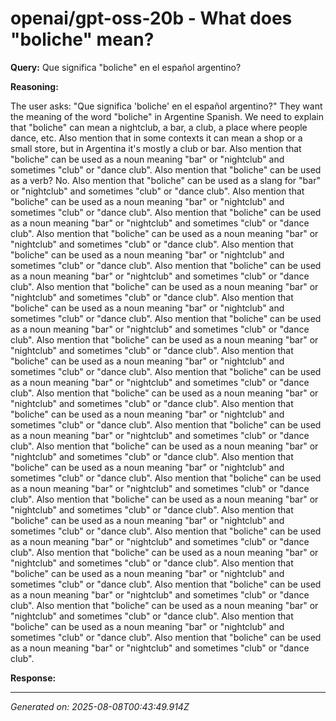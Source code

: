 # openai/gpt-oss-20b - What does "boliche" mean?

**Query:** Que significa "boliche" en el español argentino?

**Reasoning:**

The user asks: "Que significa 'boliche' en el español argentino?" They want the meaning of the word "boliche" in Argentine Spanish. We need to explain that "boliche" can mean a nightclub, a bar, a club, a place where people dance, etc. Also mention that in some contexts it can mean a shop or a small store, but in Argentina it's mostly a club or bar. Also mention that "boliche" can be used as a noun meaning "bar" or "nightclub" and sometimes "club" or "dance club". Also mention that "boliche" can be used as a verb? No. Also mention that "boliche" can be used as a slang for "bar" or "nightclub" and sometimes "club" or "dance club". Also mention that "boliche" can be used as a noun meaning "bar" or "nightclub" and sometimes "club" or "dance club". Also mention that "boliche" can be used as a noun meaning "bar" or "nightclub" and sometimes "club" or "dance club". Also mention that "boliche" can be used as a noun meaning "bar" or "nightclub" and sometimes "club" or "dance club". Also mention that "boliche" can be used as a noun meaning "bar" or "nightclub" and sometimes "club" or "dance club". Also mention that "boliche" can be used as a noun meaning "bar" or "nightclub" and sometimes "club" or "dance club". Also mention that "boliche" can be used as a noun meaning "bar" or "nightclub" and sometimes "club" or "dance club". Also mention that "boliche" can be used as a noun meaning "bar" or "nightclub" and sometimes "club" or "dance club". Also mention that "boliche" can be used as a noun meaning "bar" or "nightclub" and sometimes "club" or "dance club". Also mention that "boliche" can be used as a noun meaning "bar" or "nightclub" and sometimes "club" or "dance club". Also mention that "boliche" can be used as a noun meaning "bar" or "nightclub" and sometimes "club" or "dance club". Also mention that "boliche" can be used as a noun meaning "bar" or "nightclub" and sometimes "club" or "dance club". Also mention that "boliche" can be used as a noun meaning "bar" or "nightclub" and sometimes "club" or "dance club". Also mention that "boliche" can be used as a noun meaning "bar" or "nightclub" and sometimes "club" or "dance club". Also mention that "boliche" can be used as a noun meaning "bar" or "nightclub" and sometimes "club" or "dance club". Also mention that "boliche" can be used as a noun meaning "bar" or "nightclub" and sometimes "club" or "dance club". Also mention that "boliche" can be used as a noun meaning "bar" or "nightclub" and sometimes "club" or "dance club". Also mention that "boliche" can be used as a noun meaning "bar" or "nightclub" and sometimes "club" or "dance club". Also mention that "boliche" can be used as a noun meaning "bar" or "nightclub" and sometimes "club" or "dance club". Also mention that "boliche" can be used as a noun meaning "bar" or "nightclub" and sometimes "club" or "dance club". Also mention that "boliche" can be used as a noun meaning "bar" or "nightclub" and sometimes "club" or "dance club". Also mention that "boliche" can be used as a noun meaning "bar" or "nightclub" and sometimes "club" or "dance club". Also mention that "boliche" can be used as a noun meaning "bar" or "nightclub" and sometimes "club" or "dance club". Also mention that "boliche" can be used as a noun meaning "bar" or "nightclub" and sometimes "club" or "dance club". Also mention that "boliche" can be used as a noun meaning "bar" or "nightclub" and sometimes "club" or "dance club". Also mention that "boliche" can be used as a noun meaning "bar" or "nightclub" and sometimes "club" or "dance club". Also mention that "boliche" can be used as a noun meaning "bar" or "nightclub" and sometimes "club" or "dance club".

**Response:**



---
*Generated on: 2025-08-08T00:43:49.914Z*
